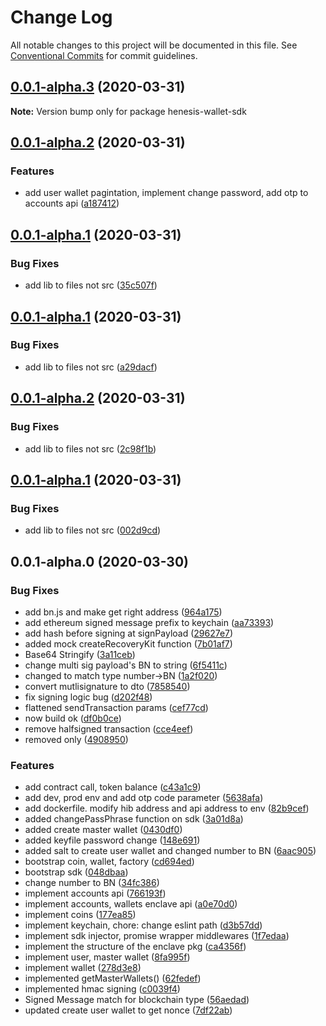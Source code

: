 # Change Log

All notable changes to this project will be documented in this file.
See [Conventional Commits](https://conventionalcommits.org) for commit guidelines.

## [0.0.1-alpha.3](https://github.com/HAECHI-LABS/henesis-wallet-sdk/compare/v0.0.1-alpha.2...v0.0.1-alpha.3) (2020-03-31)

**Note:** Version bump only for package henesis-wallet-sdk





## [0.0.1-alpha.2](https://github.com/HAECHI-LABS/henesis-wallet-sdk/compare/v0.0.1-alpha.1...v0.0.1-alpha.2) (2020-03-31)


### Features

* add user wallet pagintation, implement change password, add otp to accounts api ([a187412](https://github.com/HAECHI-LABS/henesis-wallet-sdk/commit/a187412638a233666ee8dfd0398f92acddc13c82))





## [0.0.1-alpha.1](https://github.com/HAECHI-LABS/henesis-wallet-sdk/compare/v0.0.1-alpha.0...v0.0.1-alpha.1) (2020-03-31)


### Bug Fixes

* add lib to files not src ([35c507f](https://github.com/HAECHI-LABS/henesis-wallet-sdk/commit/35c507f7dc2ae9eee2bb7a2a2bc39ed078e60203))





## [0.0.1-alpha.1](https://github.com/HAECHI-LABS/henesis-wallet-sdk/compare/v0.0.1-alpha.0...v0.0.1-alpha.1) (2020-03-31)


### Bug Fixes

* add lib to files not src ([a29dacf](https://github.com/HAECHI-LABS/henesis-wallet-sdk/commit/a29dacf950fd56588a17689d51be84174407025d))





## [0.0.1-alpha.2](https://github.com/HAECHI-LABS/henesis-wallet-sdk/compare/v0.0.1-alpha.0...v0.0.1-alpha.2) (2020-03-31)


### Bug Fixes

* add lib to files not src ([2c98f1b](https://github.com/HAECHI-LABS/henesis-wallet-sdk/commit/2c98f1bd0da1a09cdef1c1b1ea3630b7ccc0784e))





## [0.0.1-alpha.1](https://github.com/HAECHI-LABS/henesis-wallet-sdk/compare/v0.0.1-alpha.0...v0.0.1-alpha.1) (2020-03-31)


### Bug Fixes

* add lib to files not src ([002d9cd](https://github.com/HAECHI-LABS/henesis-wallet-sdk/commit/002d9cd750489735dc4bd6de8505236a0c671dd9))





## 0.0.1-alpha.0 (2020-03-30)


### Bug Fixes

* add bn.js and make get right address ([964a175](https://github.com/HAECHI-LABS/henesis-wallet-sdk/commit/964a175124038bec264fc9062dcdcbf377ca6b9c))
* add ethereum signed message prefix to keychain ([aa73393](https://github.com/HAECHI-LABS/henesis-wallet-sdk/commit/aa73393696cd074babb8882f41fbd289e1c68916))
* add hash before signing at signPayload ([29627e7](https://github.com/HAECHI-LABS/henesis-wallet-sdk/commit/29627e7e2c9395d63b4d804a52a9e0fb7bc297c7))
* added mock createRecoveryKit function ([7b01af7](https://github.com/HAECHI-LABS/henesis-wallet-sdk/commit/7b01af715e1e9a5ca2c26725dadd998414c7e264))
* Base64 Stringify ([3a11ceb](https://github.com/HAECHI-LABS/henesis-wallet-sdk/commit/3a11cebaa454ed045605c3285cf1a394d8cd8c1b))
* change multi sig payload's BN to string ([6f5411c](https://github.com/HAECHI-LABS/henesis-wallet-sdk/commit/6f5411c6a806aa120ec415bdc7a1ac8586c17bd2))
* changed to match type number->BN ([1a2f020](https://github.com/HAECHI-LABS/henesis-wallet-sdk/commit/1a2f020a55adae9c03f0a31f8730593ef8a94a15))
* convert mutlisignature to dto ([7858540](https://github.com/HAECHI-LABS/henesis-wallet-sdk/commit/785854019b2e6b153ed309001e8167fe3f88f927))
* fix signing logic bug ([d202f48](https://github.com/HAECHI-LABS/henesis-wallet-sdk/commit/d202f48e33d5c09381859ec5552fbdfade7be163))
* flattened sendTransaction params ([cef77cd](https://github.com/HAECHI-LABS/henesis-wallet-sdk/commit/cef77cd76dec35e2b7817a76048524857d19a076))
* now build ok ([df0b0ce](https://github.com/HAECHI-LABS/henesis-wallet-sdk/commit/df0b0ce7d8508a2e5a81a8f5817300c30bed7806))
* remove halfsigned transaction ([cce4eef](https://github.com/HAECHI-LABS/henesis-wallet-sdk/commit/cce4eef4196478c934eee4e312aad2b704cdde09))
* removed only ([4908950](https://github.com/HAECHI-LABS/henesis-wallet-sdk/commit/49089506be522ca6fa2a8ecd0e02100b4b40b1cf))


### Features

* add contract call, token balance ([c43a1c9](https://github.com/HAECHI-LABS/henesis-wallet-sdk/commit/c43a1c913a40338f8b8dfb1a32bfde4fa0c4e066))
* add dev, prod env and add otp code parameter ([5638afa](https://github.com/HAECHI-LABS/henesis-wallet-sdk/commit/5638afadfbc18aeb2d4ec82f19a310b0623819b5))
* add dockerfile. modify hib address and api address to env ([82b9cef](https://github.com/HAECHI-LABS/henesis-wallet-sdk/commit/82b9ceffb5c5e83bc36d73479446af3e78013fbd))
* added changePassPhrase function on sdk ([3a01d8a](https://github.com/HAECHI-LABS/henesis-wallet-sdk/commit/3a01d8acbeb2c4eb90b9ac72bedba6901ac29f27))
* added create master wallet ([0430df0](https://github.com/HAECHI-LABS/henesis-wallet-sdk/commit/0430df02fae31ab0560314290c3b4045df8313a4))
* added keyfile password change ([148e691](https://github.com/HAECHI-LABS/henesis-wallet-sdk/commit/148e69185add1941846f8fd08a36fa16ae59c3be))
* added salt to create user wallet and changed number to BN ([6aac905](https://github.com/HAECHI-LABS/henesis-wallet-sdk/commit/6aac905b3dbdb79c7e23ba3b0a69ef09c2ef744d))
* bootstrap coin, wallet, factory ([cd694ed](https://github.com/HAECHI-LABS/henesis-wallet-sdk/commit/cd694ed69c48470b693ea791c70fc7fdd67f8a06))
* bootstrap sdk ([048dbaa](https://github.com/HAECHI-LABS/henesis-wallet-sdk/commit/048dbaa9279b9a98f28ee0dc76b504b3ad0854bf))
* change number to BN ([34fc386](https://github.com/HAECHI-LABS/henesis-wallet-sdk/commit/34fc38665f54181ae9784bbc53650cd3a3449020))
* implement accounts api ([766193f](https://github.com/HAECHI-LABS/henesis-wallet-sdk/commit/766193f1754806afd63e01fad71c0decedc577cf))
* implement accounts, wallets enclave api ([a0e70d0](https://github.com/HAECHI-LABS/henesis-wallet-sdk/commit/a0e70d07498efd40b478c53c2622fda537d996e8))
* implement coins ([177ea85](https://github.com/HAECHI-LABS/henesis-wallet-sdk/commit/177ea8596d477be5e8b22b0dacca93dcbf05a1ff))
* implement keychain, chore: change eslint path ([d3b57dd](https://github.com/HAECHI-LABS/henesis-wallet-sdk/commit/d3b57dd9785390c50b864e2eff9311242901d88f))
* implement sdk injector, promise wrapper middlewares ([1f7edaa](https://github.com/HAECHI-LABS/henesis-wallet-sdk/commit/1f7edaa92d928d3f2982430528a9fd7222421f3f))
* implement the structure of the enclave pkg ([ca4356f](https://github.com/HAECHI-LABS/henesis-wallet-sdk/commit/ca4356fd87e8f84a155e7978d53aa5d7f6ffc537))
* implement user, master wallet ([8fa995f](https://github.com/HAECHI-LABS/henesis-wallet-sdk/commit/8fa995fc47c4fafcfe835f6d88851ae7d08feaad))
* implement wallet ([278d3e8](https://github.com/HAECHI-LABS/henesis-wallet-sdk/commit/278d3e8011b1427b5bbffd5d7573f949747b3423))
* implemented getMasterWallets() ([62fedef](https://github.com/HAECHI-LABS/henesis-wallet-sdk/commit/62fedef73adcb2870024d58ba5878571e1d32996))
* implemented hmac signing ([c0039f4](https://github.com/HAECHI-LABS/henesis-wallet-sdk/commit/c0039f462018c0363ae975cf5c24a28db8c471e6))
* Signed Message match for blockchain type ([56aedad](https://github.com/HAECHI-LABS/henesis-wallet-sdk/commit/56aedadc7fe03d25c3d3d303ecd63b651a06e0f5))
* updated create user wallet to get nonce ([7df22ab](https://github.com/HAECHI-LABS/henesis-wallet-sdk/commit/7df22ab3cdf437363366d9edd10fc16e847544cf))
